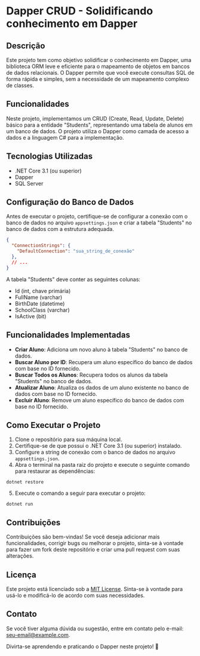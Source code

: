 # Dapper CRUD - Solidificando conhecimento em Dapper

## Descrição

Este projeto tem como objetivo solidificar o conhecimento em Dapper, uma biblioteca ORM leve e eficiente para o mapeamento de objetos em bancos de dados relacionais. O Dapper permite que você execute consultas SQL de forma rápida e simples, sem a necessidade de um mapeamento complexo de classes.

## Funcionalidades

Neste projeto, implementamos um CRUD (Create, Read, Update, Delete) básico para a entidade "Students", representando uma tabela de alunos em um banco de dados. O projeto utiliza o Dapper como camada de acesso a dados e a linguagem C# para a implementação.

## Tecnologias Utilizadas

- .NET Core 3.1 (ou superior)
- Dapper
- SQL Server

## Configuração do Banco de Dados

Antes de executar o projeto, certifique-se de configurar a conexão com o banco de dados no arquivo `appsettings.json` e criar a tabela "Students" no banco de dados com a estrutura adequada.

```json
{
  "ConnectionStrings": {
    "DefaultConnection": "sua_string_de_conexão"
  },
  // ...
}
```

A tabela "Students" deve conter as seguintes colunas:

- Id (int, chave primária)
- FullName (varchar)
- BirthDate (datetime)
- SchoolClass (varchar)
- IsActive (bit)

## Funcionalidades Implementadas

- **Criar Aluno**: Adiciona um novo aluno à tabela "Students" no banco de dados.
- **Buscar Aluno por ID**: Recupera um aluno específico do banco de dados com base no ID fornecido.
- **Buscar Todos os Alunos**: Recupera todos os alunos da tabela "Students" no banco de dados.
- **Atualizar Aluno**: Atualiza os dados de um aluno existente no banco de dados com base no ID fornecido.
- **Excluir Aluno**: Remove um aluno específico do banco de dados com base no ID fornecido.

## Como Executar o Projeto

1. Clone o repositório para sua máquina local.
2. Certifique-se de que possui o .NET Core 3.1 (ou superior) instalado.
3. Configure a string de conexão com o banco de dados no arquivo `appsettings.json`.
4. Abra o terminal na pasta raiz do projeto e execute o seguinte comando para restaurar as dependências:

```
dotnet restore
```

5. Execute o comando a seguir para executar o projeto:

```
dotnet run
```

## Contribuições

Contribuições são bem-vindas! Se você deseja adicionar mais funcionalidades, corrigir bugs ou melhorar o projeto, sinta-se à vontade para fazer um fork deste repositório e criar uma pull request com suas alterações.

## Licença

Este projeto está licenciado sob a [MIT License](LICENSE). Sinta-se à vontade para usá-lo e modificá-lo de acordo com suas necessidades.

## Contato

Se você tiver alguma dúvida ou sugestão, entre em contato pelo e-mail: seu-email@example.com.

Divirta-se aprendendo e praticando o Dapper neste projeto! 🚀
